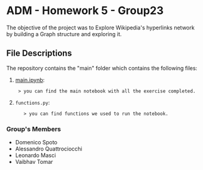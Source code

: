 # ADM - Homework 5 - Group23

The objective of the project was to Explore Wikipedia's hyperlinks network by building a Graph structure and exploring it.

## File Descriptions
The repository contains the "main" folder which contains the following files:

1. [main.ipynb](https://nbviewer.jupyter.org/github/mimmospoto/ADM-HW5-Group23/blob/main/main/main.ipynb):

        > you can find the main notebook with all the exercise completed.
 

2. `functions.py`:
          
          > you can find functions we used to run the notebook.
          
### Group's Members
* Domenico Spoto
* Alessandro Quattrociocchi
* Leonardo Masci
* Vaibhav Tomar
